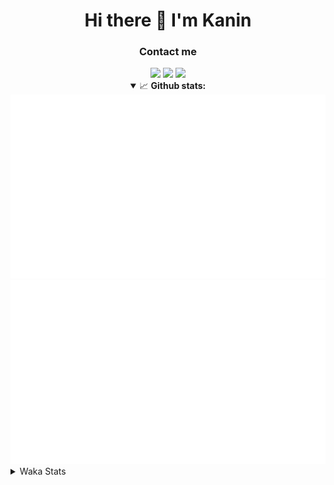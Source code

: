 <div align="center">
 <h1>Hi there 👋 I'm Kanin</h1>
 <h3>Contact me</h3>
 <a href="mailto:im@kanin.dev"><img src="https://img.shields.io/badge/gmail-%23D14836.svg?&style=for-the-badge&logo=gmail&logoColor=white"/></a>
 <a href="https://twitter.com/KaninDev"><img src="https://img.shields.io/badge/twitter-%231DA1F2.svg?&style=for-the-badge&logo=twitter&logoColor=white"/></a>
 <a href="https://www.linkedin.com/in/KaninDev"><img src="https://img.shields.io/badge/linkedin-%230077B5.svg?&style=for-the-badge&logo=linkedin&logoColor=white"/></a>
<details open>
  <summary>📈 <b>Github stats:</b></summary>
  <img src="https://github.com/Kanin/Kanin/blob/master/scripts/GitHubStats/generated/overview.svg"/>
  <img src="https://github.com/Kanin/Kanin/blob/master/scripts/GitHubStats/generated/languages.svg"/>
</details>
</div>

<details>
 <summary>Waka Stats</summary>

<!--START_SECTION:waka-->
![Profile Views](http://img.shields.io/badge/Profile%20Views-6-blue)

![Lines of code](https://img.shields.io/badge/From%20Hello%20World%20I%27ve%20Written-29694%20lines%20of%20code-blue)

**🐱 My Github Data** 

> 🏆 416 Contributions in the Year 2021
 > 
> 📦 53.8 kB Used in Github's Storage 
 > 
> 🚫 Not Opted to Hire
 > 
> 📜 12 Public Repositories 
 > 
> 🔑 7 Private Repositories  
 > 
**I'm an Early 🐤** 

```text
🌞 Morning    100 commits    ████░░░░░░░░░░░░░░░░░░░░░   16.39% 
🌆 Daytime    240 commits    █████████░░░░░░░░░░░░░░░░   39.34% 
🌃 Evening    131 commits    █████░░░░░░░░░░░░░░░░░░░░   21.48% 
🌙 Night      139 commits    █████░░░░░░░░░░░░░░░░░░░░   22.79%

```
📅 **I'm Most Productive on Monday** 

```text
Monday       119 commits    █████░░░░░░░░░░░░░░░░░░░░   19.51% 
Tuesday      97 commits     ████░░░░░░░░░░░░░░░░░░░░░   15.9% 
Wednesday    99 commits     ████░░░░░░░░░░░░░░░░░░░░░   16.23% 
Thursday     61 commits     ██░░░░░░░░░░░░░░░░░░░░░░░   10.0% 
Friday       66 commits     ██░░░░░░░░░░░░░░░░░░░░░░░   10.82% 
Saturday     70 commits     ██░░░░░░░░░░░░░░░░░░░░░░░   11.48% 
Sunday       98 commits     ████░░░░░░░░░░░░░░░░░░░░░   16.07%

```


📊 **This Week I Spent My Time On** 

```text
⌚︎ Time Zone: America/New_York

💬 Programming Languages: 
Java                     5 hrs 23 mins       ███████████████████████░░   93.63% 
Groovy                   21 mins             █░░░░░░░░░░░░░░░░░░░░░░░░   6.34% 
Properties               0 secs              ░░░░░░░░░░░░░░░░░░░░░░░░░   0.02% 
YAML                     0 secs              ░░░░░░░░░░░░░░░░░░░░░░░░░   0.01%

🔥 Editors: 
IntelliJ                 5 hrs 45 mins       █████████████████████████   100.0%

🐱‍💻 Projects: 
KaninsUtils              5 hrs 44 mins       █████████████████████████   99.99% 
Unknown Project          0 secs              ░░░░░░░░░░░░░░░░░░░░░░░░░   0.01%

💻 Operating System: 
Linux                    5 hrs 45 mins       █████████████████████████   100.0%

```

**I Mostly Code in Python** 

```text
Python                   21 repos            ██████████████████░░░░░░░   75.0% 
JavaScript               3 repos             ██░░░░░░░░░░░░░░░░░░░░░░░   10.71% 
Java                     2 repos             █░░░░░░░░░░░░░░░░░░░░░░░░   7.14% 
Kotlin                   1 repo              █░░░░░░░░░░░░░░░░░░░░░░░░   3.57% 
HTML                     1 repo              █░░░░░░░░░░░░░░░░░░░░░░░░   3.57%

```


**Timeline**

![Chart not found](https://raw.githubusercontent.com/Kanin/Kanin/master/charts/bar_graph.png) 


 Last Updated on 12/09/2021
<!--END_SECTION:waka-->
</details>
